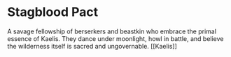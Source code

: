 # Stagblood Pact


A savage fellowship of berserkers and beastkin who embrace the primal essence of Kaelis. They dance under moonlight, howl in battle, and believe the wilderness itself is sacred and ungovernable.
[[Kaelis]]
